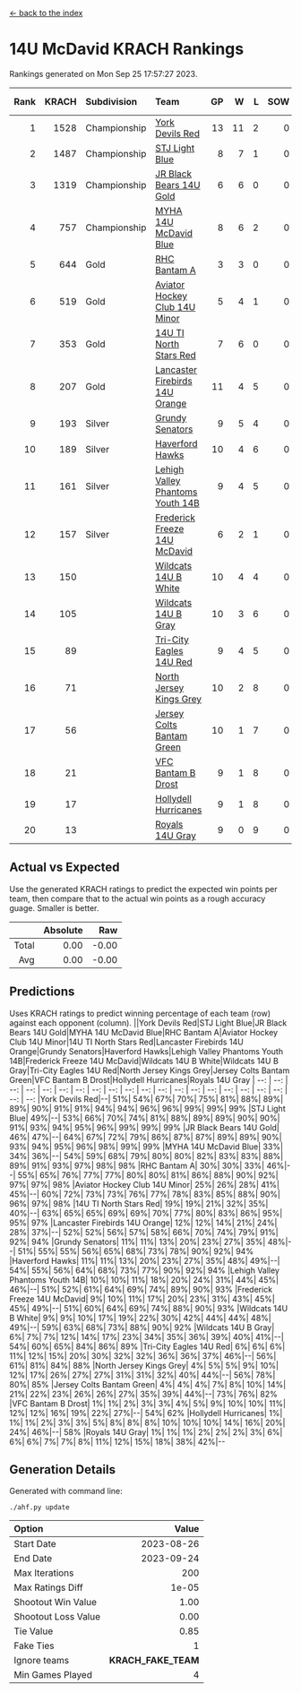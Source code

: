 [<- back to the index](readme.md)
# 14U McDavid KRACH Rankings
Rankings generated on Mon Sep 25 17:57:27 2023.

Rank|KRACH|Subdivision|Team|GP|W|L|SOW|SOL|T|SoS|Exp Wins|Win Diff
---:|---:|:---|:---|---:|---:|---:|---:|---:|---:|---:|---:|---:
1|1528|Championship|[York Devils Red](https://gamesheetstats.com/seasons/3659/teams/140644/schedule)|13|11|2|0|0|0|484|11.8|-0.0
2|1487|Championship|[STJ Light Blue](https://gamesheetstats.com/seasons/3659/teams/140639/schedule)|8|7|1|0|0|0|479|7.8|-0.0
3|1319|Championship|[JR Black Bears 14U Gold](https://gamesheetstats.com/seasons/3659/teams/140633/schedule)|6|6|0|0|0|0|175|6.9|0.0
4|757|Championship|[MYHA 14U McDavid Blue](https://gamesheetstats.com/seasons/3659/teams/140636/schedule)|8|6|2|0|0|0|483|6.8|-0.0
5|644|Gold|[RHC Bantam A](https://gamesheetstats.com/seasons/3659/teams/140618/schedule)|3|3|0|0|0|0|135|3.9|0.0
6|519|Gold|[Aviator Hockey Club 14U Minor](https://gamesheetstats.com/seasons/3659/teams/140627/schedule)|5|4|1|0|0|0|326|4.9|0.0
7|353|Gold|[14U TI North Stars Red](https://gamesheetstats.com/seasons/3659/teams/140626/schedule)|7|6|0|0|0|1|80|7.7|0.0
8|207|Gold|[Lancaster Firebirds 14U Orange](https://gamesheetstats.com/seasons/3659/teams/140634/schedule)|11|4|5|0|0|2|513|6.5|-0.0
9|193|Silver|[Grundy Senators](https://gamesheetstats.com/seasons/3659/teams/140629/schedule)|9|5|4|0|0|0|394|5.9|0.0
10|189|Silver|[Haverford Hawks](https://gamesheetstats.com/seasons/3659/teams/140630/schedule)|10|4|6|0|0|0|678|4.8|-0.0
11|161|Silver|[Lehigh Valley Phantoms Youth 14B](https://gamesheetstats.com/seasons/3659/teams/140635/schedule)|9|4|5|0|0|0|461|4.8|-0.0
12|157|Silver|[Frederick Freeze 14U McDavid](https://gamesheetstats.com/seasons/3659/teams/140628/schedule)|6|2|1|0|0|3|142|5.4|-0.0
13|150||[Wildcats 14U B White](https://gamesheetstats.com/seasons/3659/teams/140643/schedule)|10|4|4|0|0|2|331|6.6|0.0
14|105||[Wildcats 14U B Gray](https://gamesheetstats.com/seasons/3659/teams/140642/schedule)|10|3|6|0|0|1|373|4.7|0.0
15|89||[Tri-City Eagles 14U Red](https://gamesheetstats.com/seasons/3659/teams/140640/schedule)|9|4|5|0|0|0|392|4.8|-0.0
16|71||[North Jersey Kings Grey](https://gamesheetstats.com/seasons/3659/teams/140637/schedule)|10|2|8|0|0|0|376|2.9|0.0
17|56||[Jersey Colts Bantam Green](https://gamesheetstats.com/seasons/3659/teams/140632/schedule)|10|1|7|0|0|2|298|3.6|0.0
18|21||[VFC Bantam B Drost](https://gamesheetstats.com/seasons/3659/teams/140641/schedule)|9|1|8|0|0|0|241|1.9|0.0
19|17||[Hollydell Hurricanes](https://gamesheetstats.com/seasons/3659/teams/140631/schedule)|9|1|8|0|0|0|279|1.9|0.0
20|13||[Royals 14U Gray](https://gamesheetstats.com/seasons/3659/teams/140638/schedule)|9|0|9|0|0|0|366|0.9|0.0

## Actual vs Expected
Use the generated KRACH ratings to predict the expected win points per team, then compare that to the actual win points as a rough accuracy guage. Smaller is better.

||Absolute|Raw
|---:|---:|---:
|Total|0.00|-0.00
|Avg|0.00|-0.00

## Predictions
Uses KRACH ratings to predict winning percentage of each team (row) against each opponent (column).
||York Devils Red|STJ Light Blue|JR Black Bears 14U Gold|MYHA 14U McDavid Blue|RHC Bantam A|Aviator Hockey Club 14U Minor|14U TI North Stars Red|Lancaster Firebirds 14U Orange|Grundy Senators|Haverford Hawks|Lehigh Valley Phantoms Youth 14B|Frederick Freeze 14U McDavid|Wildcats 14U B White|Wildcats 14U B Gray|Tri-City Eagles 14U Red|North Jersey Kings Grey|Jersey Colts Bantam Green|VFC Bantam B Drost|Hollydell Hurricanes|Royals 14U Gray
| --: | --: | --: | --: | --: | --: | --: | --: | --: | --: | --: | --: | --: | --: | --: | --: | --: | --: | --: | --: | --: 
|York Devils Red|--| 51%| 54%| 67%| 70%| 75%| 81%| 88%| 89%| 89%| 90%| 91%| 91%| 94%| 94%| 96%| 96%| 99%| 99%| 99%
|STJ Light Blue| 49%|--| 53%| 66%| 70%| 74%| 81%| 88%| 89%| 89%| 90%| 90%| 91%| 93%| 94%| 95%| 96%| 99%| 99%| 99%
|JR Black Bears 14U Gold| 46%| 47%|--| 64%| 67%| 72%| 79%| 86%| 87%| 87%| 89%| 89%| 90%| 93%| 94%| 95%| 96%| 98%| 99%| 99%
|MYHA 14U McDavid Blue| 33%| 34%| 36%|--| 54%| 59%| 68%| 79%| 80%| 80%| 82%| 83%| 83%| 88%| 89%| 91%| 93%| 97%| 98%| 98%
|RHC Bantam A| 30%| 30%| 33%| 46%|--| 55%| 65%| 76%| 77%| 77%| 80%| 80%| 81%| 86%| 88%| 90%| 92%| 97%| 97%| 98%
|Aviator Hockey Club 14U Minor| 25%| 26%| 28%| 41%| 45%|--| 60%| 72%| 73%| 73%| 76%| 77%| 78%| 83%| 85%| 88%| 90%| 96%| 97%| 98%
|14U TI North Stars Red| 19%| 19%| 21%| 32%| 35%| 40%|--| 63%| 65%| 65%| 69%| 69%| 70%| 77%| 80%| 83%| 86%| 95%| 95%| 97%
|Lancaster Firebirds 14U Orange| 12%| 12%| 14%| 21%| 24%| 28%| 37%|--| 52%| 52%| 56%| 57%| 58%| 66%| 70%| 74%| 79%| 91%| 92%| 94%
|Grundy Senators| 11%| 11%| 13%| 20%| 23%| 27%| 35%| 48%|--| 51%| 55%| 55%| 56%| 65%| 68%| 73%| 78%| 90%| 92%| 94%
|Haverford Hawks| 11%| 11%| 13%| 20%| 23%| 27%| 35%| 48%| 49%|--| 54%| 55%| 56%| 64%| 68%| 73%| 77%| 90%| 92%| 94%
|Lehigh Valley Phantoms Youth 14B| 10%| 10%| 11%| 18%| 20%| 24%| 31%| 44%| 45%| 46%|--| 51%| 52%| 61%| 64%| 69%| 74%| 89%| 90%| 93%
|Frederick Freeze 14U McDavid|  9%| 10%| 11%| 17%| 20%| 23%| 31%| 43%| 45%| 45%| 49%|--| 51%| 60%| 64%| 69%| 74%| 88%| 90%| 93%
|Wildcats 14U B White|  9%|  9%| 10%| 17%| 19%| 22%| 30%| 42%| 44%| 44%| 48%| 49%|--| 59%| 63%| 68%| 73%| 88%| 90%| 92%
|Wildcats 14U B Gray|  6%|  7%|  7%| 12%| 14%| 17%| 23%| 34%| 35%| 36%| 39%| 40%| 41%|--| 54%| 60%| 65%| 84%| 86%| 89%
|Tri-City Eagles 14U Red|  6%|  6%|  6%| 11%| 12%| 15%| 20%| 30%| 32%| 32%| 36%| 36%| 37%| 46%|--| 56%| 61%| 81%| 84%| 88%
|North Jersey Kings Grey|  4%|  5%|  5%|  9%| 10%| 12%| 17%| 26%| 27%| 27%| 31%| 31%| 32%| 40%| 44%|--| 56%| 78%| 80%| 85%
|Jersey Colts Bantam Green|  4%|  4%|  4%|  7%|  8%| 10%| 14%| 21%| 22%| 23%| 26%| 26%| 27%| 35%| 39%| 44%|--| 73%| 76%| 82%
|VFC Bantam B Drost|  1%|  1%|  2%|  3%|  3%|  4%|  5%|  9%| 10%| 10%| 11%| 12%| 12%| 16%| 19%| 22%| 27%|--| 54%| 62%
|Hollydell Hurricanes|  1%|  1%|  1%|  2%|  3%|  3%|  5%|  8%|  8%|  8%| 10%| 10%| 10%| 14%| 16%| 20%| 24%| 46%|--| 58%
|Royals 14U Gray|  1%|  1%|  1%|  2%|  2%|  2%|  3%|  6%|  6%|  6%|  7%|  7%|  8%| 11%| 12%| 15%| 18%| 38%| 42%|--

## Generation Details

Generated with command line:
```
./ahf.py update
```

| Option | Value |
| :----- | ----: |
| Start Date | 2023-08-26 |
| End Date | 2023-09-24 |
| Max Iterations | 200 |
| Max Ratings Diff | 1e-05 |
| Shootout Win Value | 1.00 |
| Shootout Loss Value | 0.00 |
| Tie Value | 0.85 |
| Fake Ties | 1 |
| Ignore teams | __KRACH_FAKE_TEAM__ |
| Min Games Played | 4 |

